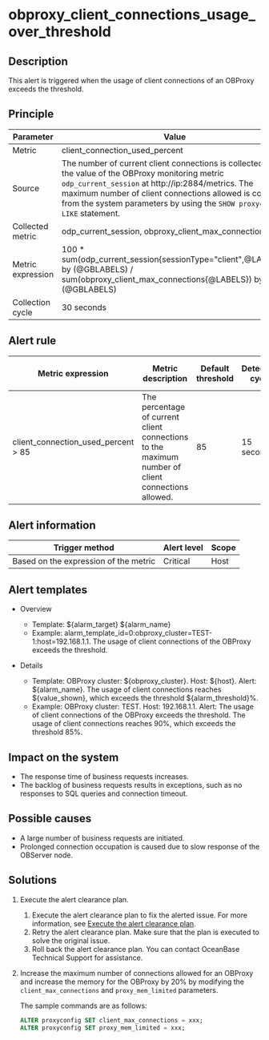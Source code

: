 # obproxy_client_connections_usage_over_threshold

## Description

This alert is triggered when the usage of client connections of an OBProxy exceeds the threshold. 

## Principle

| Parameter | Value |
| --- | --- |
| Metric | client_connection_used_percent |
| Source | The number of current client connections is collected from the value of the OBProxy monitoring metric `odp_current_session` at http://ip:2884/metrics. The maximum number of client connections allowed is collected from the system parameters by using the `SHOW proxyconfig LIKE` statement. |
| Collected metric | odp_current_session, obproxy_client_max_connections |
| Metric expression | 100 * sum(odp_current_session{sessionType="client",@LABELS}) by (@GBLABELS) / sum(obproxy_client_max_connections{@LABELS}) by (@GBLABELS) |
| Collection cycle | 30 seconds |

## Alert rule

| Metric expression | Metric description | Default threshold | Detection cycle | Time before clearance |
| --- | --- | --- | --- | --- |
| client_connection_used_percent > 85 | The percentage of current client connections to the maximum number of client connections allowed. | 85 | 15 seconds | 5 minutes |

## Alert information

| Trigger method | Alert level | Scope |
| --- | --- | --- |
| Based on the expression of the metric | Critical | Host |

## Alert templates

* Overview

   * Template: \${alarm_target} ${alarm_name}
   * Example: alarm_template_id=0:obproxy_cluster=TEST-1:host=192.168.1.1. The usage of client connections of the OBProxy exceeds the threshold.

* Details

   * Template: OBProxy cluster: \${obproxy_cluster}. Host: \${host}. Alert: \${alarm_name}. The usage of client connections reaches \${value_shown}, which exceeds the threshold \${alarm_threshold}%. 
   * Example: OBProxy cluster: TEST. Host: 192.168.1.1. Alert: The usage of client connections of the OBProxy exceeds the threshold. The usage of client connections reaches 90%, which exceeds the threshold 85%. 

## Impact on the system

* The response time of business requests increases. 
* The backlog of business requests results in exceptions, such as no responses to SQL queries and connection timeout. 

## Possible causes

* A large number of business requests are initiated. 
* Prolonged connection occupation is caused due to slow response of the OBServer node. 

## Solutions

1. Execute the alert clearance plan.

   1. Execute the alert clearance plan to fix the alerted issue. For more information, see [Execute the alert clearance plan](../500.appendix/400.execute-the-plan.md). 
   2. Retry the alert clearance plan. Make sure that the plan is executed to solve the original issue. 
   3. Roll back the alert clearance plan. You can contact OceanBase Technical Support for assistance. 

2. Increase the maximum number of connections allowed for an OBProxy and increase the memory for the OBProxy by 20% by modifying the `client_max_connections` and `proxy_mem_limited` parameters.

   The sample commands are as follows:

   ```sql
   ALTER proxyconfig SET client_max_connections = xxx;
   ALTER proxyconfig SET proxy_mem_limited = xxx;
   ```
